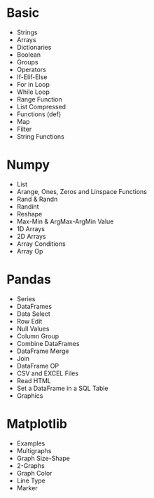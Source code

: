 # Basic

- Strings
- Arrays
- Dictionaries
- Boolean
- Groups 
- Operators 
- If-Elif-Else
- For in Loop
- While Loop
- Range Function
- List Compressed
- Functions (def)
- Map 
- Filter
- String Functions

# Numpy

- List
- Arange, Ones, Zeros and Linspace Functions
- Rand & Randn
- Randint
- Reshape
- Max-Min & ArgMax-ArgMin Value
- 1D Arrays
- 2D Arrays
- Array Conditions
- Array Op

# Pandas 
- Series
- DataFrames
- Data Select
- Row Edit
- Null Values
- Column Group
- Combine DataFrames
- DataFrame Merge
- Join
- DataFrame OP
- CSV and EXCEL Files
- Read HTML 
- Set a DataFrame in a SQL Table
- Graphics

# Matplotlib
- Examples
- Multigraphs
- Graph Size-Shape
- 2-Graphs 
- Graph Color
- Line Type
- Marker

